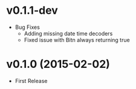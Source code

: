 # v0.1.1-dev

* Bug Fixes
  * Adding missing date time decoders
  * Fixed issue with Bitn always returning true

# v0.1.0 (2015-02-02)
* First Release